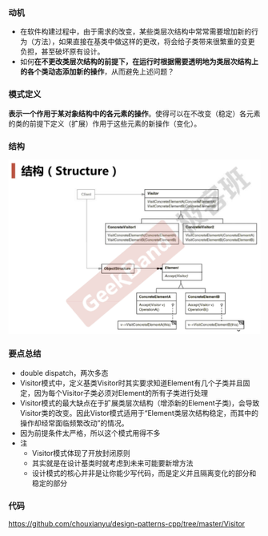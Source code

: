 ### 动机

* 在软件构建过程中，由于需求的改变，某些类层次结构中常常需要增加新的行为（方法），如果直接在基类中做这样的更改，将会给子类带来很繁重的变更负担，甚至破坏原有设计。
* 如何**在不更改类层次结构的前提下，在运行时根据需要透明地为类层次结构上的各个类动态添加新的操作**，从而避免上述问题？

### 模式定义

**表示一个作用于某对象结构中的各元素的操作**。使得可以在不改变（稳定）各元素的类的前提下定义（扩展）作用于这些元素的新操作（变化）。

### 结构

![](./images/Visitor.png)

### 要点总结

* double dispatch，两次多态
* Visitor模式中，定义基类Visitor时其实要求知道Element有几个子类并且固定，因为每个Visitor子类必须对Element的所有子类进行处理
* Visitor模式的最大缺点在于扩展类层次结构（增添新的Element子类)，会导致Visitor类的改变。因此Vistor模式适用于“Element类层次结构稳定，而其中的操作却经常面临频繁改动”的情况。
* 因为前提条件太严格，所以这个模式用得不多
* 注
  * Visitor模式体现了开放封闭原则
  * 其实就是在设计基类时就考虑到未来可能要新增方法
  * 设计模式的核心并非是让你能少写代码，而是定义并且隔离变化的部分和稳定的部分

### 代码

https://github.com/chouxianyu/design-patterns-cpp/tree/master/Visitor
